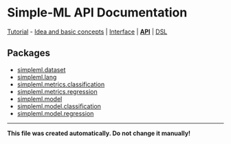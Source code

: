 # Simple-ML API Documentation


[Tutorial][tutorial] - [Idea and basic concepts][tutorial_concepts] | [Interface][tutorial_interface] | [**API**][api] | [DSL][dsl-tutorial]

[tutorial]: ../../Tutorial.md
[tutorial_concepts]: ../../Tutorial-Basic-Concepts.md
[tutorial_interface]: ../../Tutorial-The-Simple-ML-Interface.md
[api]: ./README.md
[dsl-tutorial]: ../../DSL/tutorial/README.md


## Packages

* [simpleml.dataset](./simpleml_dataset.md)
* [simpleml.lang](./simpleml_lang.md)
* [simpleml.metrics.classification](./simpleml_metrics_classification.md)
* [simpleml.metrics.regression](./simpleml_metrics_regression.md)
* [simpleml.model](./simpleml_model.md)
* [simpleml.model.classification](./simpleml_model_classification.md)
* [simpleml.model.regression](./simpleml_model_regression.md)

----------

**This file was created automatically. Do not change it manually!**
